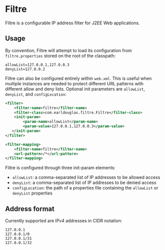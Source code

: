 # Filtre

Filtre is a configurable IP address filter for J2EE Web applications.

## Usage

By convention, Filtre will attempt to load its configuration from
`filtre.properties` stored on the root of the classpath:

```
allowList=127.0.0.1,127.0.0.3
denyList=127.0.0.2
```

Filtre can also be configured entirely within `web.xml`. This is useful
when multiple instances are needed to protect different URL patterns
with different allow and deny lists. Optional init parameters are
`allowList`, `denyList`, and `configLocation`:

```xml
<filter>
    <filter-name>filtre</filter-name>
    <filter-class>com.earldouglas.filtre.Filtre</filter-class>
    <init-param>
        <param-name>allowList</param-name>
        <param-value>127.0.0.1,127.0.0.3</param-value>
   </init-param>
</filter>

<filter-mapping>
    <filter-name>filtre</filter-name>
    <url-pattern>/*</url-pattern>
</filter-mapping>
```

Filtre is configured through three init-param elements:

* `allowList`: a comma-separated list of IP addresses to be allowed
  access
* `denyList`: a comma-separated list of IP addresses to be denied
  access
* `configLocation`: the path of a properties file containing the
  `allowList` or `denyList` properties

## Address format

Currently supported are IPv4 addresses in CIDR notation:

```
127.0.0.1
127.0.0.1/0
127.0.0.1/31
127.0.0.1/32
```
